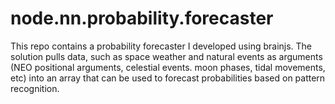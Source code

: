 # node.nn.probability.forecaster
This repo contains a probability forecaster I developed using brainjs. The solution pulls data, such as space weather and natural events as arguments (NEO positional arguments, celestial events. moon phases, tidal movements, etc) into an array that can be used to forecast probabilities based on pattern recognition.   

